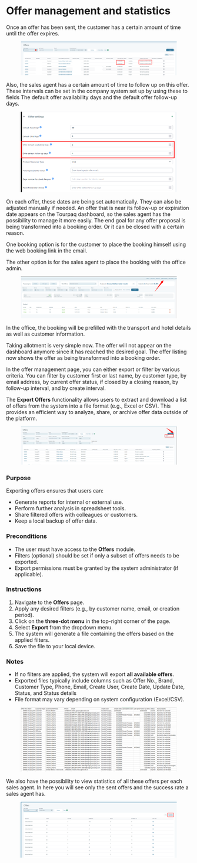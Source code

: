 # Offer management and statistics

Once an offer has been sent, the customer has a certain amount of time until the offer expires.&#x20;

<figure><img src="../.gitbook/assets/image (267).png" alt=""><figcaption></figcaption></figure>

Also, the sales agent has a certain amount of time to follow up on this offer. These intervals can be set in the company system set up by using these to fields The default offer availability days and the default offer follow-up days.&#x20;

<figure><img src="../.gitbook/assets/image (10) (1) (1) (1) (1) (1) (1) (1) (1) (1) (1) (1) (1) (1) (1) (1) (1) (1) (1) (1) (1) (1) (1) (1) (1).png" alt=""><figcaption></figcaption></figure>

On each offer, these dates are being set automatically. They can also be adjusted manually if needed. An offer that is near its follow-up or expiration date appears on the Tourpaq dashboard, so the sales agent has the possibility to manage it more easily. The end goal for any offer proposal is being transformed into a booking order. Or it can be closed with a certain reason.&#x20;

One booking option is for the customer to place the booking himself using the web booking link in the email.&#x20;

The other option is for the sales agent to place the booking with the office admin.&#x20;

<figure><img src="../.gitbook/assets/image (268).png" alt=""><figcaption></figcaption></figure>

In the office, the booking will be prefilled with the transport and hotel details as well as customer information.&#x20;

Taking allotment is very simple now. The offer will not appear on the dashboard anymore since it has reached the desired goal. The offer listing now shows the offer as being transformed into a booking order.&#x20;

In the offer management page, you can either export or filter by various criteria. You can filter by customer first or last name, by customer type, by email address, by current offer status, if closed by a closing reason, by follow-up interval, and by create interval.&#x20;

The **Export Offers** functionality allows users to extract and download a list of offers from the system into a file format (e.g., Excel or CSV). This provides an efficient way to analyze, share, or archive offer data outside of the platform.

<figure><img src="../.gitbook/assets/image (269).png" alt=""><figcaption></figcaption></figure>

### Purpose

Exporting offers ensures that users can:

* Generate reports for internal or external use.
* Perform further analysis in spreadsheet tools.
* Share filtered offers with colleagues or customers.
* Keep a local backup of offer data.

### Preconditions

* The user must have access to the **Offers** module.
* Filters (optional) should be set if only a subset of offers needs to be exported.
* Export permissions must be granted by the system administrator (if applicable).

### Instructions

1. Navigate to the **Offers** page.
2. Apply any desired filters (e.g., by customer name, email, or creation period).
3. Click on the **three-dot menu** in the top-right corner of the page.
4. Select **Export** from the dropdown menu.
5. The system will generate a file containing the offers based on the applied filters.
6. Save the file to your local device.

### Notes

* If no filters are applied, the system will export **all available offers**.
* Exported files typically include columns such as Offer No., Brand, Customer Type, Phone, Email, Create User, Create Date, Update Date, Status, and Status details
* File format may vary depending on system configuration (Excel/CSV).

<figure><img src="../.gitbook/assets/image (6) (1) (1) (3).png" alt=""><figcaption></figcaption></figure>

We also have the possibility to view statistics of all these offers per each sales agent. In here you will see only the sent offers and the success rate a sales agent has.

<figure><img src="../.gitbook/assets/image (13) (1) (1) (1) (1) (1) (1) (1) (1) (1) (1) (1) (1) (1) (1) (1) (1) (1) (1) (1).png" alt=""><figcaption></figcaption></figure>
